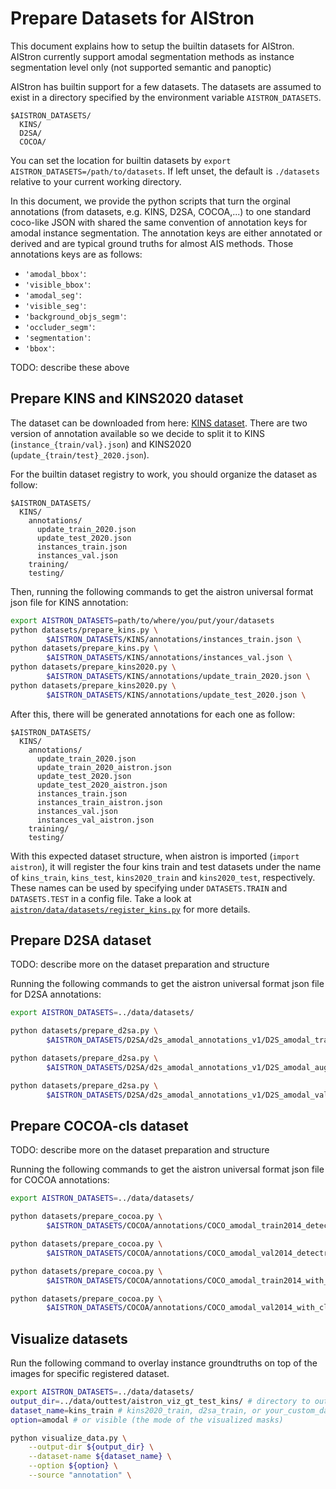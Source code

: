 # Prepare Datasets for AIStron
This document explains how to setup the builtin datasets for AIStron. 
AIStron currently support amodal segmentation methods
as instance segmentation level only (not supported semantic and panoptic)   

AIStron has builtin support for a few datasets. The datasets are assumed to exist in a directory specified by the environment variable `AISTRON_DATASETS`.
```
$AISTRON_DATASETS/
  KINS/
  D2SA/
  COCOA/
```

You can set the location for builtin datasets by `export AISTRON_DATASETS=/path/to/datasets`.
If left unset, the default is `./datasets` relative to your current working directory.

In this document, we provide the python scripts that turn the orginal annotations (from datasets, e.g. KINS, D2SA, COCOA,...)
to one standard coco-like JSON with shared the same convention of annotation keys for amodal instance segmentation.
The annotation keys are either annotated or derived and are typical ground truths for almost AIS methods.
Those annotations keys are as follows:
- `'amodal_bbox'`:
- `'visible_bbox'`:
- `'amodal_seg'`:
- `'visible_seg'`:
- `'background_objs_segm'`:
- `'occluder_segm'`:
- `'segmentation'`:
- `'bbox'`:

TODO: describe these above

## Prepare KINS and KINS2020 dataset
The dataset can be downloaded from here: [KINS dataset](https://github.com/qqlu/Amodal-Instance-Segmentation-through-KINS-Dataset).
There are two version of annotation available so we decide to split it to KINS (`instance_{train/val}.json`) and KINS2020 (`update_{train/test}_2020.json`).

For the builtin dataset registry to work, you should organize the dataset as follow:
```
$AISTRON_DATASETS/
  KINS/
    annotations/
      update_train_2020.json
      update_test_2020.json
      instances_train.json
      instances_val.json
    training/
    testing/
```
Then, running the following commands to get the aistron universal format json file for KINS annotation:
```bash
export AISTRON_DATASETS=path/to/where/you/put/your/datasets
python datasets/prepare_kins.py \
        $AISTRON_DATASETS/KINS/annotations/instances_train.json \
python datasets/prepare_kins.py \
        $AISTRON_DATASETS/KINS/annotations/instances_val.json \
python datasets/prepare_kins2020.py \
        $AISTRON_DATASETS/KINS/annotations/update_train_2020.json \
python datasets/prepare_kins2020.py \
        $AISTRON_DATASETS/KINS/annotations/update_test_2020.json \
```

After this, there will be generated annotations for each one as follow:
```
$AISTRON_DATASETS/
  KINS/
    annotations/
      update_train_2020.json
      update_train_2020_aistron.json
      update_test_2020.json
      update_test_2020_aistron.json
      instances_train.json
      instances_train_aistron.json
      instances_val.json
      instances_val_aistron.json
    training/
    testing/
```

With this expected dataset structure, when aistron is imported (`import aistron`), it will register 
the four kins train and test datasets under the name of `kins_train`, `kins_test`, `kins2020_train` and `kins2020_test`, respectively.
These names can be used by specifying under `DATASETS.TRAIN` and `DATASETS.TEST` in a config file.
Take a look at [`aistron/data/datasets/register_kins.py`](../aistron/data/datasets/register_kins.py) for
more details.

## Prepare D2SA dataset
TODO: describe more on the dataset preparation and structure

Running the following commands to get the aistron universal format json file for D2SA annotations:
```bash
export AISTRON_DATASETS=../data/datasets/

python datasets/prepare_d2sa.py \
        $AISTRON_DATASETS/D2SA/d2s_amodal_annotations_v1/D2S_amodal_training_rot0.json \

python datasets/prepare_d2sa.py \
        $AISTRON_DATASETS/D2SA/d2s_amodal_annotations_v1/D2S_amodal_augmented.json \

python datasets/prepare_d2sa.py \
        $AISTRON_DATASETS/D2SA/d2s_amodal_annotations_v1/D2S_amodal_validation.json \
```

## Prepare COCOA-cls dataset
TODO: describe more on the dataset preparation and structure

Running the following commands to get the aistron universal format json file for COCOA annotations:
```bash
export AISTRON_DATASETS=../data/datasets/

python datasets/prepare_cocoa.py \
        $AISTRON_DATASETS/COCOA/annotations/COCO_amodal_train2014_detectron_no_stuff.json \

python datasets/prepare_cocoa.py \
        $AISTRON_DATASETS/COCOA/annotations/COCO_amodal_val2014_detectron_no_stuff.json \

python datasets/prepare_cocoa.py \
        $AISTRON_DATASETS/COCOA/annotations/COCO_amodal_train2014_with_classes.json \

python datasets/prepare_cocoa.py \
        $AISTRON_DATASETS/COCOA/annotations/COCO_amodal_val2014_with_classes.json \
```

## Visualize datasets
Run the following command to overlay instance groundtruths on top of the images for specific registered dataset.

```bash
export AISTRON_DATASETS=../data/datasets/
output_dir=../data/outtest/aistron_viz_gt_test_kins/ # directory to output the visualize images 
dataset_name=kins_train # kins2020_train, d2sa_train, or your_custom_datasets_name
option=amodal # or visible (the mode of the visualized masks)

python visualize_data.py \
    --output-dir ${output_dir} \
    --dataset-name ${dataset_name} \
    --option ${option} \
    --source "annotation" \

```
